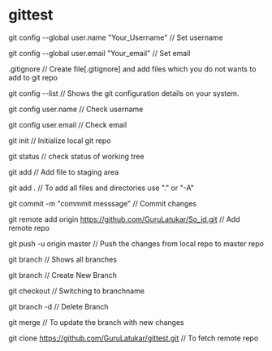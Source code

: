# gittest

git config --global user.name "Your_Username" // Set username

git config --global user.email "Your_email" // Set email


.gitignore // Create file[.gitignore] and add files which you do not wants to add to git repo



git config --list // Shows the git configuration details on your system.

git config user.name // Check username

git config user.email // Check email


git init // Initialize local git repo

git status // check status of working tree

git add <file> // Add file to staging area
  
git add . // To add all files and directories use "." or "-A"
  
git commit -m "commmit messsage" // Commit changes

git remote add origin https://github.com/GuruLatukar/So_id.git // Add remote repo

git push -u origin master // Push the changes from local repo to master repo



git branch // Shows all branches

git branch <branchname> // Create New Branch
  
git checkout <branchname> // Switching to branchname
  
git branch -d <branchname> // Delete Branch
  
  
  
git merge <branchname> // To update the branch with new changes
  
  

git clone https://github.com/GuruLatukar/gittest.git //  To fetch remote repo 
  
  
